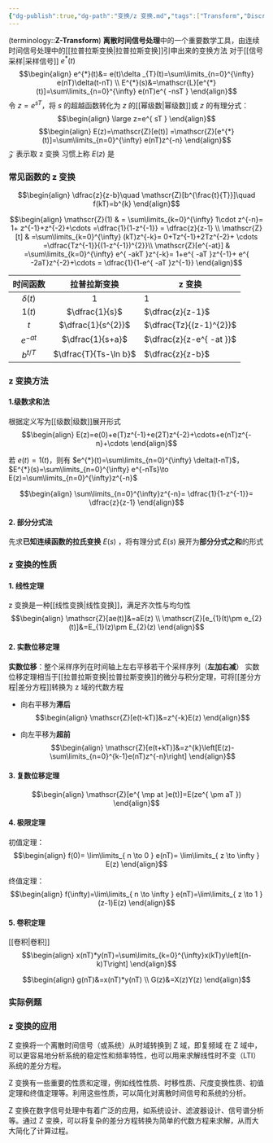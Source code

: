 ```yaml
---
{"dg-publish":true,"dg-path":"变换/z 变换.md","tags":["Transform","Discrete"],"permalink":"/变换/z 变换/","dgPassFrontmatter":true,"noteIcon":"","created":"2024-05-21T15:20:27.000+08:00","updated":"2025-03-17T18:04:45.820+08:00"}
---
```



(terminology::**Z-Transform**)
**离散时间信号处理**中的一个重要数学工具，由连续时间信号处理中的[[拉普拉斯变换\|拉普拉斯变换]]引申出来的变换方法
对于[[信号采样\|采样信号]]  $e^{*}(t)$
$$\begin{align}
e^{*}(t)&= e(t)\delta _{T}(t)=\sum\limits_{n=0}^{\infty} e(nT)\delta(t-nT) \\
E^{*}(s)&=\mathscr{L}[e^{*}(t)]=\sum\limits_{n=0}^{\infty} e(nT)e^{ -nsT }
\end{align}$$
令 $z=e^{ sT }$，将 $s$ 的超越函数转化为 $z$ 的[[幂级数\|幂级数]]或 $z$ 的有理分式：
$$\begin{align}
\large z=e^{ sT }
\end{align}$$
$$\begin{align}
E(z)=\mathscr{Z}[e(t)] =\mathscr{Z}[e^{*}(t)]=\sum\limits_{n=0}^{\infty} e(nT)z^{-n}
\end{align}$$
$\mathscr{Z}$ 表示取 z 变换
习惯上称 $E(z)$ 是
### 常见函数的 z 变换
$$\begin{align}
\dfrac{z}{z-b}\quad  \mathscr{Z}[b^{\frac{t}{T}}]\quad  f(kT)=b^{k}
\end{align}$$

$$\begin{align}
    \mathscr{Z}(1) & = \sum\limits_{k=0}^{\infty} 1\cdot z^{-n}=  1+ z^{-1}+z^{-2}+\cdots =\dfrac{1}{1-z^{-1}} = \dfrac{z}{z-1} \\
\mathscr{Z}[t] &  =\sum\limits_{k=0}^{\infty} (kT)z^{-k}=   0+Tz^{-1}+2Tz^{-2}+ \cdots =\dfrac{Tz^{-1}}{(1-z^{-1})^{2}}\\
 \mathscr{Z}[e^{-at}] & =\sum\limits_{k=0}^{\infty} e^{ -akT }z^{-k}= 1+e^{ -aT }z^{-1}+ e^{  -2aT}z^{-2}+\cdots =  \dfrac{1}{1-e^{ -aT }z^{-1}}
\end{align}$$


|    时间函数     |        拉普拉斯变换         | z 变换                     |
| :---------: | :-------------------: | ------------------------ |
| $\delta(t)$ |          $1$          | $1$                      |
|   $1(t)$    |    $\dfrac{1}{s}$     | $\dfrac{z}{z-1}$         |
|     $t$     |  $\dfrac{1}{s^{2}}$   | $\dfrac{Tz}{(z-1)^{2}}$  |
| $e^{ -at }$ |   $\dfrac{1}{s+a}$    | $\dfrac{z}{z-e^{ -at }}$ |
|  $b^{t/T}$  | $\dfrac{T}{Ts-\ln b}$ | $\dfrac{z}{z-b}$         |

### z 变换方法
#### 1.级数求和法
根据定义写为[[级数\|级数]]展开形式
$$\begin{align}
E(z)=e(0)+e(T)z^{-1}+e(2T)z^{-2}+\cdots+e(nT)z^{-n}+\cdots 
\end{align}$$

若 $e(t)=1(t)$，则有 $e^{*}(t)=\sum\limits_{n=0}^{\infty} \delta(t-nT)$，$E^{*}(s)=\sum\limits_{n=0}^{\infty} e^{-nTs}\to E(z)=\sum\limits_{n=0}^{\infty}z^{-n}$

$$\begin{align}
\sum\limits_{n=0}^{\infty}z^{-n}= \dfrac{1}{1-z^{-1}}= \dfrac{z}{z-1}
\end{align}$$

#### 2. 部分分式法
先求**已知连续函数的拉氏变换**  $E(s)$ ，将有理分式 $E(s)$ 展开为**部分分式之和**的形式
### z 变换的性质
#### 1. 线性定理
z 变换是一种[[线性变换\|线性变换]]，满足齐次性与均匀性
$$\begin{align}
\mathscr{Z}[ae(t)]&=aE(z) \\
\mathscr{Z}[e_{1}(t)\pm e_{2}(t)]&=E_{1}(z)\pm E_{2}(z)
\end{align}$$

#### 2. 实数位移定理
**实数位移**：整个采样序列在时间轴上左右平移若干个采样序列（**左加右减**）
实数位移定理相当于[[拉普拉斯变换\|拉普拉斯变换]]的微分与积分定理，可将[[差分方程\|差分方程]]转换为 z 域的代数方程
- 向右平移为**滞后**
$$\begin{align}
\mathscr{Z}[e(t-kT)]&=z^{-k}E(z) 
\end{align}$$

- 向左平移为**超前**
$$\begin{align}
\mathscr{Z}[e(t+kT)]&=z^{k}\left[E(z)-\sum\limits_{n=0}^{k-1}e(nT)z^{-n}\right]
\end{align}$$

#### 3. 复数位移定理
$$\begin{align}
\mathscr{Z}[e^{ \mp at }e(t)]=E(ze^{ \pm aT })
\end{align}$$


#### 4. 极限定理
初值定理：
$$\begin{align}
f(0)= \lim\limits_{ n \to 0 } e(nT)= \lim\limits_{ z \to \infty } E(z) 
\end{align}$$

终值定理：
$$\begin{align}
f(\infty)=\lim\limits_{ n \to \infty } e(nT)=\lim\limits_{ z \to 1 } (z-1)E(z)
\end{align}$$


#### 5. 卷积定理
[[卷积\|卷积]]
$$\begin{align}
x(nT)*y(nT)=\sum\limits_{k=0}^{\infty}x(kT)y\left[(n-k)T\right]
\end{align}$$

$$\begin{align}
g(nT)&=x(nT)*y(nT) \\
G(z)&=X(z)Y(z)
\end{align}$$


### 实际例题



### z 变换的应用
Z 变换将一个离散时间信号（或系统）从时域转换到 Z 域，即复频域
在 Z 域中，可以更容易地分析系统的稳定性和频率特性，也可以用来求解线性时不变（LTI）系统的差分方程。

Z 变换有一些重要的性质和定理，例如线性性质、时移性质、尺度变换性质、初值定理和终值定理等。利用这些性质，可以简化对离散时间信号和系统的分析。

Z 变换在数字信号处理中有着广泛的应用，如系统设计、滤波器设计、信号谱分析等。通过 Z 变换，可以将复杂的差分方程转换为简单的代数方程来求解，从而大大简化了计算过程。

